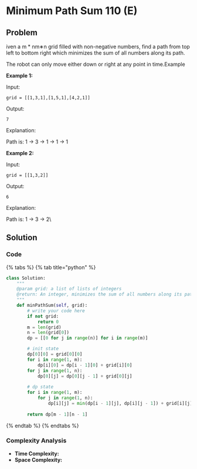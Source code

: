 # Minimum Path Sum 110 (E)

## Problem

iven a m \* nm∗n grid filled with non-negative numbers, find a path from top left to bottom right which minimizes the sum of all numbers along its path.

The robot can only move either down or right at any point in time.Example

**Example 1:**

Input:

```
grid = [[1,3,1],[1,5,1],[4,2,1]]
```

Output:

```
7
```

Explanation:

Path is: 1 -> 3 -> 1 -> 1 -> 1

**Example 2:**

Input:

```
grid = [[1,3,2]]
```

Output:

```
6
```

Explanation:

Path is: 1 -> 3 -> 2\


## Solution&#x20;

### Code

{% tabs %}
{% tab title="python" %}
```python
class Solution:
    """
    @param grid: a list of lists of integers
    @return: An integer, minimizes the sum of all numbers along its path
    """
    def minPathSum(self, grid):
        # write your code here
        if not grid:
            return 0
        m = len(grid)
        n = len(grid[0])
        dp = [[0 for j in range(n)] for i in range(m)]

        # init state
        dp[0][0] = grid[0][0]
        for i in range(1, m):
            dp[i][0] = dp[i - 1][0] + grid[i][0]
        for j in range(1, n):
            dp[0][j] = dp[0][j - 1] + grid[0][j]
        
        # dp state 
        for i in range(1, m):
            for j in range(1, n):
                dp[i][j] = min(dp[i - 1][j], dp[i][j - 1]) + grid[i][j]
        
        return dp[m - 1][n - 1]
```
{% endtab %}
{% endtabs %}

### Complexity Analysis

* **Time Complexity:**
* **Space Complexity:**

